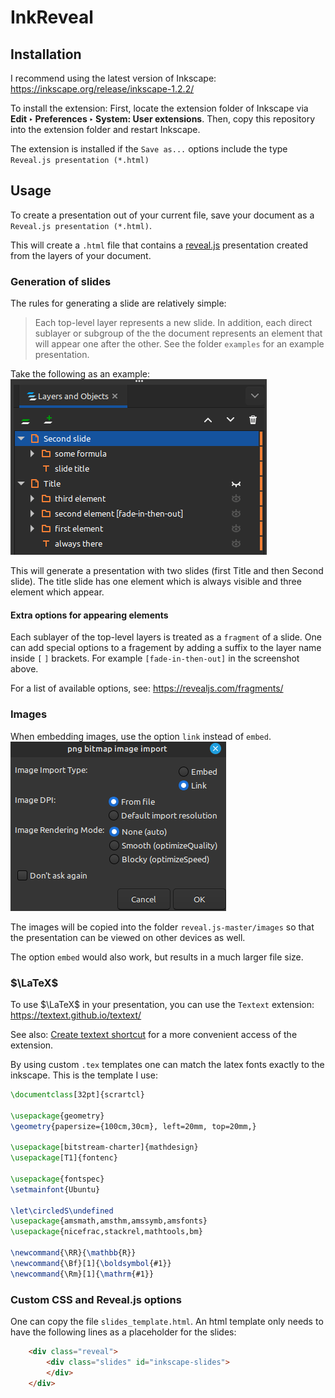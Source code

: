 # InkReveal

## Installation

I recommend using the latest version of Inkscape: https://inkscape.org/release/inkscape-1.2.2/

To install the extension:
First, locate the extension folder of Inkscape via **Edit ‣ Preferences ‣ System: User extensions**.
Then, copy this repository into the extension folder and restart Inkscape.

The extension is installed if the `Save as...` options include the type `Reveal.js presentation (*.html)`

## Usage

To create a presentation out of your current file, save your document as a `Reveal.js presentation (*.html)`.

This will create a `.html` file that contains a [reveal.js](https://revealjs.com/) presentation created from the layers of your document.

### Generation of slides

The rules for generating a slide are relatively simple:
> Each top-level layer represents a new slide. In addition, each direct sublayer or subgroup of the 
> the document represents an element that will appear one after the other. See the folder `examples` for an example presentation.

Take the following as an example:
![](layers.png)

This will generate a presentation with two slides (first Title and then Second slide). The title slide has one element which is always visible and three element which appear.

#### Extra options for appearing elements

Each sublayer of the top-level layers is treated as a `fragment` of a slide.
One can add special options to a fragement by adding a suffix to the layer name
inside `[` `]` brackets. For example `[fade-in-then-out]` in the screenshot above.

For a list of available options, see: https://revealjs.com/fragments/

### Images

When embedding images, use the option `link` instead of `embed`. 
![](import_images.png)

The images will be copied into the folder `reveal.js-master/images` so that the presentation can be viewed on other devices as well.

The option `embed` would also work, but results in a much larger file size.

### $\LaTeX$ 

To use $\LaTeX$ in your presentation, you can use the `Textext` extension: https://textext.github.io/textext/

See also: [Create textext shortcut](https://textext.github.io/textext/usage/faq.html?highlight=shortcut#defining-keyboard-shortcut-for-opening-textext-dialog) for a more convenient access of the extension.

By using custom `.tex` templates one can match the latex fonts exactly to the inkscape. This is the template I use:
```latex
\documentclass[32pt]{scrartcl}

\usepackage{geometry}
\geometry{papersize={100cm,30cm}, left=20mm, top=20mm,}
 
\usepackage[bitstream-charter]{mathdesign}
\usepackage[T1]{fontenc}

\usepackage{fontspec}
\setmainfont{Ubuntu}

\let\circledS\undefined
\usepackage{amsmath,amsthm,amssymb,amsfonts}
\usepackage{nicefrac,stackrel,mathtools,bm}

\newcommand{\RR}{\mathbb{R}}
\newcommand{\Bf}[1]{\boldsymbol{#1}}
\newcommand{\Rm}[1]{\mathrm{#1}}
```

### Custom CSS and Reveal.js options

One can copy the file `slides_template.html`. An html template
only needs to have the following lines as a placeholder for the slides:
```html
    <div class="reveal">
        <div class="slides" id="inkscape-slides">				
        </div>
    </div>
```